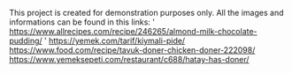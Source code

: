 This project is created for demonstration purposes only.
All the images and informations can be found in this links:
' https://www.allrecipes.com/recipe/246265/almond-milk-chocolate-pudding/ '
https://yemek.com/tarif/kiymali-pide/
https://www.food.com/recipe/tavuk-doner-chicken-doner-222098/
https://www.yemeksepeti.com/restaurant/c688/hatay-has-doner/